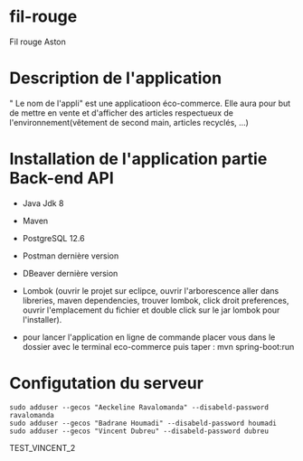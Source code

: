 # fil-rouge
Fil rouge Aston

# Description de l'application
" Le nom de l'appli" est une applicatioon éco-commerce. Elle aura pour but de mettre en vente et d'afficher des articles respectueux de l'environnement(vêtement de second main, articles recyclés, ...)

# Installation de l'application partie Back-end API
- Java Jdk 8
- Maven
- PostgreSQL 12.6
- Postman dernière version
- DBeaver dernière version
- Lombok (ouvrir le projet sur eclipce, ouvrir l'arborescence aller dans libreries, maven dependencies,
  trouver lombok, click droit preferences, ouvrir l'emplacement du fichier et double click sur le jar 
  lombok pour l'installer).
    
- pour lancer l'application en ligne de commande placer vous dans le dossier avec le terminal
  eco-commerce puis taper : mvn spring-boot:run



# Configutation du serveur

```shell
sudo adduser --gecos "Aeckeline Ravalomanda" --disabeld-password ravalomanda
sudo adduser --gecos "Badrane Houmadi" --disabeld-password houmadi
sudo adduser --gecos "Vincent Dubreu" --disabeld-password dubreu
```
TEST_VINCENT_2



  

